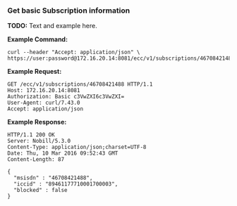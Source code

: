 ### Get basic Subscription information

__TODO:__ Text and example here.

__Example Command:__
```
curl --header "Accept: application/json" \
https://user:password@172.16.20.14:8081/ecc/v1/subscriptions/46708421488
```

__Example Request:__
```
GET /ecc/v1/subscriptions/46708421488 HTTP/1.1
Host: 172.16.20.14:8081
Authorization: Basic c3VwZXI6c3VwZXI=
User-Agent: curl/7.43.0
Accept: application/json
```

__Example Response:__
```
HTTP/1.1 200 OK
Server: Nobill/5.3.0
Content-Type: application/json;charset=UTF-8
Date: Thu, 10 Mar 2016 09:52:43 GMT
Content-Length: 87

{
  "msisdn" : "46708421488",
  "iccid" : "89461177710001700003",
  "blocked" : false
}
```